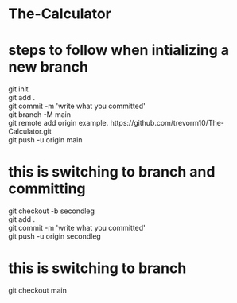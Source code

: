 # The-Calculator
# steps to follow when intializing a new branch
<p>git init <br>
git add .  <br>
git commit -m 'write what you committed'  <br>
git branch -M main  <br>
git remote add origin <copy the repo URL here> example. https://github.com/trevorm10/The-Calculator.git  <br>
git push -u origin main </p> 

# this is switching to branch and committing
<p>git checkout -b secondleg <br>
git add .  <br>
git commit -m 'write what you committed'  <br>
git push -u origin secondleg </p> 

# this is switching to branch 
<p>git checkout main </p> 
